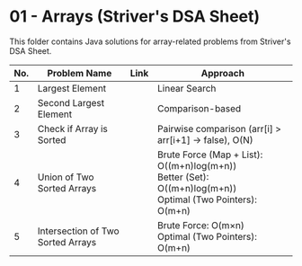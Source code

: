 # 01 - Arrays (Striver's DSA Sheet)

This folder contains Java solutions for array-related problems from Striver's DSA Sheet.

| No. | Problem Name                  | Link | Approach |
|-----|--------------------------------|------|-----------|
| 1   | Largest Element                |      | Linear Search |
| 2   | Second Largest Element         |      | Comparison-based |
| 3   | Check if Array is Sorted       |      | Pairwise comparison (arr[i] > arr[i+1] → false), O(N) |
| 4   | Union of Two Sorted Arrays     |      | Brute Force (Map + List): O((m+n)log(m+n))<br>Better (Set): O((m+n)log(m+n))<br>Optimal (Two Pointers): O(m+n) |
| 5   | Intersection of Two Sorted Arrays |      | Brute Force: O(m×n)<br>Optimal (Two Pointers): O(m+n) |
